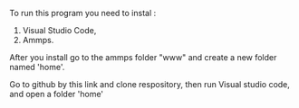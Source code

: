 To run this program you need to instal :
1. Visual Studio Code,
2. Ammps.

After you install go to the ammps folder "www" and create a new folder named 'home'.

Go to github by this link and clone respository, then run Visual studio code, and open a folder 'home'